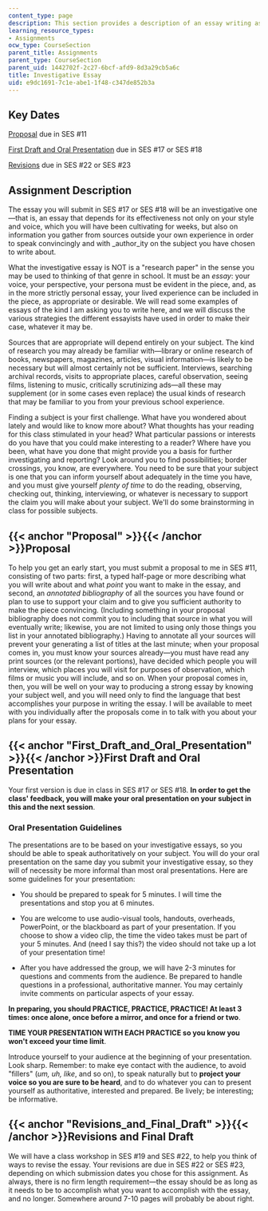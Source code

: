 ```yaml
---
content_type: page
description: This section provides a description of an essay writing assignment.
learning_resource_types:
- Assignments
ocw_type: CourseSection
parent_title: Assignments
parent_type: CourseSection
parent_uid: 1442702f-2c27-6bcf-afd9-8d3a29cb5a6c
title: Investigative Essay
uid: e9dc1691-7c1e-abe1-1f48-c347de852b3a
---
```


Key Dates
---------

[Proposal](#Proposal) due in SES #11

[First Draft and Oral Presentation](#First_Draft_and_Oral_Presentation) due in SES #17 or SES #18

[Revisions](#Revisions_and_Final_Draft) due in SES #22 or SES #23

Assignment Description
----------------------

The essay you will submit in SES #17 or SES #18 will be an investigative one—that is, an essay that depends for its effectiveness not only on your style and voice, which you will have been cultivating for weeks, but also on information you gather from sources outside your own experience in order to speak convincingly and with _author_ity on the subject you have chosen to write about.

What the investigative essay is NOT is a "research paper" in the sense you may be used to thinking of that genre in school. It must be an _essay_: your voice, your perspective, your persona must be evident in the piece, and, as in the more strictly personal essay, your lived experience can be included in the piece, as appropriate or desirable. We will read some examples of essays of the kind I am asking you to write here, and we will discuss the various strategies the different essayists have used in order to make their case, whatever it may be.

Sources that are appropriate will depend entirely on your subject. The kind of research you may already be familiar with—library or online research of books, newspapers, magazines, articles, visual information—is likely to be necessary but will almost certainly not be sufficient. Interviews, searching archival records, visits to appropriate places, careful observation, seeing films, listening to music, critically scrutinizing ads—all these may supplement (or in some cases even replace) the usual kinds of research that may be familiar to you from your previous school experience.

Finding a subject is your first challenge. What have you wondered about lately and would like to know more about? What thoughts has your reading for this class stimulated in your head? What particular passions or interests do you have that you could make interesting to a reader? Where have you been, what have you done that might provide you a basis for further investigating and reporting? Look around you to find possibilities; border crossings, you know, are everywhere. You need to be sure that your subject is one that you can inform yourself about adequately in the time you have, and you must give yourself _plenty of time_ to do the reading, observing, checking out, thinking, interviewing, or whatever is necessary to support the claim you will make about your subject. We'll do some brainstorming in class for possible subjects.

{{< anchor "Proposal" >}}{{< /anchor >}}Proposal
------------------------------------------------

To help you get an early start, you must submit a proposal to me in SES #11, consisting of two parts: first, a typed half-page or more describing what you will write about and what _point_ you want to make in the essay, and second, an _annotated bibliography_ of all the sources you have found or plan to use to support your claim and to give you sufficient authority to make the piece convincing. (Including something in your proposal bibliography does not commit you to including that source in what you will eventually write; likewise, you are not limited to using only those things you list in your annotated bibliography.) Having to annotate all your sources will prevent your generating a list of titles at the last minute; when your proposal comes in, you must know your sources already—you must have read any print sources (or the relevant portions), have decided which people you will interview, which places you will visit for purposes of observation, which films or music you will include, and so on. When your proposal comes in, then, you will be well on your way to producing a strong essay by knowing your subject well, and you will need only to find the language that best accomplishes your purpose in writing the essay. I will be available to meet with you individually after the proposals come in to talk with you about your plans for your essay.

{{< anchor "First_Draft_and_Oral_Presentation" >}}{{< /anchor >}}First Draft and Oral Presentation
--------------------------------------------------------------------------------------------------

Your first version is due in class in SES #17 or SES #18. **In order to get the class' feedback, you will make your oral presentation on your subject in this and the next session**.

### Oral Presentation Guidelines

The presentations are to be based on your investigative essays, so you should be able to speak authoritatively on your subject. You will do your oral presentation on the same day you submit your investigative essay, so they will of necessity be more informal than most oral presentations. Here are some guidelines for your presentation:

*   You should be prepared to speak for 5 minutes. I will time the presentations and stop you at 6 minutes.

*   You are welcome to use audio-visual tools, handouts, overheads, PowerPoint, or the blackboard as part of your presentation. If you choose to show a video clip, the time the video takes must be part of your 5 minutes. And (need I say this?) the video should not take up a lot of your presentation time!

*   After you have addressed the group, we will have 2-3 minutes for questions and comments from the audience. Be prepared to handle questions in a professional, authoritative manner. You may certainly invite comments on particular aspects of your essay.

**In preparing, you should PRACTICE, PRACTICE, PRACTICE! At least 3 times: once alone, once before a mirror, and once for a friend or two**.

**TIME YOUR PRESENTATION WITH EACH PRACTICE so you know you won't exceed your time limit**.

Introduce yourself to your audience at the beginning of your presentation. Look sharp. Remember: to make eye contact with the audience, to avoid "fillers" (_um, uh, like_, and so on), to speak naturally but to **project your voice so you are sure to be heard**, and to do whatever you can to present yourself as authoritative, interested and prepared. Be lively; be interesting; be informative.

{{< anchor "Revisions_and_Final_Draft" >}}{{< /anchor >}}Revisions and Final Draft
----------------------------------------------------------------------------------

We will have a class workshop in SES #19 and SES #22, to help you think of ways to revise the essay. Your revisions are due in SES #22 or SES #23, depending on which submission dates you chose for this assignment. As always, there is no firm length requirement—the essay should be as long as it needs to be to accomplish what you want to accomplish with the essay, and no longer. Somewhere around 7-10 pages will probably be about right.